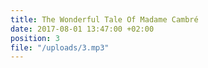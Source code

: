 ```yaml
---
title: The Wonderful Tale Of Madame Cambré
date: 2017-08-01 13:47:00 +02:00
position: 3
file: "/uploads/3.mp3"
---
```


